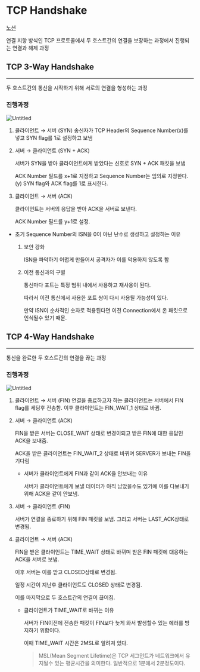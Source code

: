 # TCP Handshake

[노션](https://night-gecko-97e.notion.site/TCP-Handshake-ded270efe30c41fa96cd395255cabd4a)

연결 지향 방식인 TCP 프로토콜에서 두 호스트간의 연결을 보장하는 과정에서 진행되는 연결과 해제 과정

## TCP 3-Way Handshake

---

두 호스트간의 통신을 시작하기 위해 서로의 연결을 형성하는 과정

### 진행과정

![Untitled](https://night-gecko-97e.notion.site/image/https%3A%2F%2Fprod-files-secure.s3.us-west-2.amazonaws.com%2F8c7a5dcd-cd0c-4d92-a660-8919576b5006%2Fd7e59a59-bb4f-4a59-aa45-f967756acc69%2FUntitled.png?table=block&id=7a46ce73-0752-409b-b021-14194766924a&spaceId=8c7a5dcd-cd0c-4d92-a660-8919576b5006&width=1100&userId=&cache=v2)

1.  클라이언트 → 서버 (SYN)
    송신자가 TCP Header의 Sequence Number(x)를 넣고 SYN flag를 1로 설정하고 보냄
2. 서버 → 클라이언트 (SYN + ACK)

   서버가 SYN을 받아 클라이언트에게 받았다는 신호로 SYN + ACK 패킷을 보냄

   ACK Number 필드를 x+1로 지정하고 Sequence Number는 임의로 지정한다.(y) SYN flag와 ACK flag를 1로 표시한다.

3. 클라이언트 → 서버 (ACK)

   클라이언트는 서버의 응답을 받아 ACK을 서버로 보낸다.

   ACK Number 필드를 y+1로 설정.

- 초기 Sequence Number의 ISN을 0이 아닌 난수로 생성하고 설정하는 이유
    1. 보안 강화

       ISN을 파악하기 어렵게 만들어서 공격자가 이를 악용하지 않도록 함

    2. 이전 통신과의 구별

       통신마다 포트는 특정 범위 내에서 사용하고 재사용이 된다.

       따라서 이전 통신에서 사용한 포트 쌍이 다시 사용될 가능성이 있다.

       만약 ISN이 순차적인 숫자로 적용된다면 이전 Connection에서 온 패킷으로 인식될수 있기 때문.


## TCP 4-Way Handshake

---

통신을 완료한 두 호스트간의 연결을 끊는 과정

### 진행과정

![Untitled](https://night-gecko-97e.notion.site/image/https%3A%2F%2Fprod-files-secure.s3.us-west-2.amazonaws.com%2F8c7a5dcd-cd0c-4d92-a660-8919576b5006%2F2fdbaf96-dd30-48f6-915d-96ee2d4484fe%2FUntitled.png?table=block&id=5ba5c913-4991-441b-92a2-8ae4d93353d3&spaceId=8c7a5dcd-cd0c-4d92-a660-8919576b5006&width=1430&userId=&cache=v2)

1. 클라이언트 → 서버 (FIN)
   연결을 종료하고자 하는 클라이언트는 서버에서 FIN flag를 세팅후 전송함. 이후 클라이언트는 FIN_WAIT_1 상태로 바뀜.
2. 서버 → 클라이언트 (ACK)

   FIN을 받은 서버는 CLOSE_WAIT 상태로 변경이되고 받은 FIN에 대한 응답인 ACK을 보내줌.

   ACK을 받은 클라이언트는 FIN_WAIT_2 상태로 바뀌며 SERVER가 보내는 FIN을 기다림

    - 서버가 클라이언트에게 FIN과 같이 ACK을 안보내는 이유

      서버가 클라이언트에게 보낼 데이터가 아직 남았을수도 있기에 이를 다보내기 위해 ACK을 같이 안보냄.

3. 서버 → 클라이언트 (FIN)

   서버가 연결을 종료하기 위해 FIN 패킷을 보냄. 그리고 서버는 LAST_ACK상태로 변경됨.

4. 클라이언트 → 서버 (ACK)

   FIN을 받은 클라이언트는 TIME_WAIT 상태로 바뀌며 받은 FIN 패킷에 대응하는 ACK을 서버로 보냄.

   이후 서버는 이를 받고 CLOSED상태로 변경됨.

   일정 시간이 지난후 클라이언트도 CLOSED 상태로 변경됨.

   이를 마지막으로 두 호스트간의 연결이 끊어짐.

    - 클라이언트가 TIME_WAIT로 바뀌는 이유

      서버가 FIN이전에 전송한 패킷이 FIN보다 늦게 와서 발생할수 있는 에러를 방지하기 위함이다.

      이때 TIME_WAIT 시간은 2MSL로 알려져 있다.

      > MSL(Mean Segment Lifetime)은 TCP 세그먼트가 네트워크에서 유지될수 있는 평균시간을 의미한다. 일반적으로 1분에서 2분정도이다.
